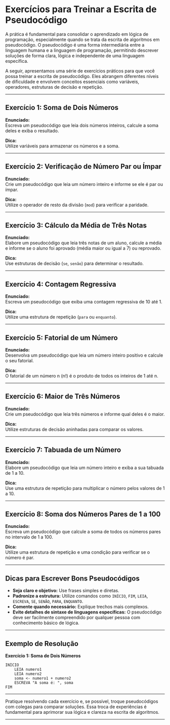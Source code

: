 
# Exercícios para Treinar a Escrita de Pseudocódigo

A prática é fundamental para consolidar o aprendizado em lógica de programação, especialmente quando se trata da escrita de algoritmos em pseudocódigo. O pseudocódigo é uma forma intermediária entre a linguagem humana e a linguagem de programação, permitindo descrever soluções de forma clara, lógica e independente de uma linguagem específica.

A seguir, apresentamos uma série de exercícios práticos para que você possa treinar a escrita de pseudocódigo. Eles abrangem diferentes níveis de dificuldade e envolvem conceitos essenciais como variáveis, operadores, estruturas de decisão e repetição.

---

## Exercício 1: Soma de Dois Números

**Enunciado:**  
Escreva um pseudocódigo que leia dois números inteiros, calcule a soma deles e exiba o resultado.

**Dica:**  
Utilize variáveis para armazenar os números e a soma.

---

## Exercício 2: Verificação de Número Par ou Ímpar

**Enunciado:**  
Crie um pseudocódigo que leia um número inteiro e informe se ele é par ou ímpar.

**Dica:**  
Utilize o operador de resto da divisão (`mod`) para verificar a paridade.

---

## Exercício 3: Cálculo da Média de Três Notas

**Enunciado:**  
Elabore um pseudocódigo que leia três notas de um aluno, calcule a média e informe se o aluno foi aprovado (média maior ou igual a 7) ou reprovado.

**Dica:**  
Use estruturas de decisão (`se`, `senão`) para determinar o resultado.

---

## Exercício 4: Contagem Regressiva

**Enunciado:**  
Escreva um pseudocódigo que exiba uma contagem regressiva de 10 até 1.

**Dica:**  
Utilize uma estrutura de repetição (`para` ou `enquanto`).

---

## Exercício 5: Fatorial de um Número

**Enunciado:**  
Desenvolva um pseudocódigo que leia um número inteiro positivo e calcule o seu fatorial.

**Dica:**  
O fatorial de um número n (n!) é o produto de todos os inteiros de 1 até n.

---

## Exercício 6: Maior de Três Números

**Enunciado:**  
Crie um pseudocódigo que leia três números e informe qual deles é o maior.

**Dica:**  
Utilize estruturas de decisão aninhadas para comparar os valores.

---

## Exercício 7: Tabuada de um Número

**Enunciado:**  
Elabore um pseudocódigo que leia um número inteiro e exiba a sua tabuada de 1 a 10.

**Dica:**  
Use uma estrutura de repetição para multiplicar o número pelos valores de 1 a 10.

---

## Exercício 8: Soma dos Números Pares de 1 a 100

**Enunciado:**  
Escreva um pseudocódigo que calcule a soma de todos os números pares no intervalo de 1 a 100.

**Dica:**  
Utilize uma estrutura de repetição e uma condição para verificar se o número é par.

---

## Dicas para Escrever Bons Pseudocódigos

- **Seja claro e objetivo:** Use frases simples e diretas.
- **Padronize a estrutura:** Utilize comandos como `INÍCIO`, `FIM`, `LEIA`, `ESCREVA`, `SE`, `SENÃO`, `PARA`, `ENQUANTO`.
- **Comente quando necessário:** Explique trechos mais complexos.
- **Evite detalhes de sintaxe de linguagens específicas:** O pseudocódigo deve ser facilmente compreendido por qualquer pessoa com conhecimento básico de lógica.

---

## Exemplo de Resolução

**Exercício 1: Soma de Dois Números**

```plaintext
INÍCIO
    LEIA numero1
    LEIA numero2
    soma <- numero1 + numero2
    ESCREVA "A soma é: ", soma
FIM
```

---

Pratique resolvendo cada exercício e, se possível, troque pseudocódigos com colegas para comparar soluções. Essa troca de experiências é fundamental para aprimorar sua lógica e clareza na escrita de algoritmos.

---
```
